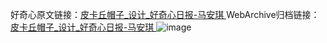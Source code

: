 好奇心原文链接：[皮卡丘帽子_设计_好奇心日报-马安琪 ](https://www.qdaily.com/articles/10396.html)
WebArchive归档链接：[皮卡丘帽子_设计_好奇心日报-马安琪 ](http://web.archive.org/web/20190623160304/https://www.qdaily.com/articles/10396.html)
![image](http://ww3.sinaimg.cn/large/007d5XDply1g3vwlsq7glj30u02stn3y)